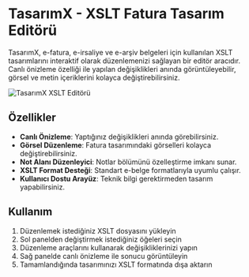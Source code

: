 # TasarımX - XSLT Fatura Tasarım Editörü

TasarımX, e-fatura, e-irsaliye ve e-arşiv belgeleri için kullanılan XSLT tasarımlarını interaktif olarak düzenlemenizi sağlayan bir editör aracıdır. Canlı önizleme özelliği ile yapılan değişiklikleri anında görüntüleyebilir, görsel ve metin içeriklerini kolayca değiştirebilirsiniz.

![TasarımX XSLT Editörü](https://github.com/your-username/tasarimx/raw/main/screenshots/preview.png)

## Özellikler

- **Canlı Önizleme**: Yaptığınız değişiklikleri anında görebilirsiniz.
- **Görsel Düzenleme**: Fatura tasarımındaki görselleri kolayca değiştirebilirsiniz.
- **Not Alanı Düzenleyici**: Notlar bölümünü özelleştirme imkanı sunar.
- **XSLT Format Desteği**: Standart e-belge formatlarıyla uyumlu çalışır.
- **Kullanıcı Dostu Arayüz**: Teknik bilgi gerektirmeden tasarım yapabilirsiniz.

## Kullanım

1. Düzenlemek istediğiniz XSLT dosyasını yükleyin
2. Sol panelden değiştirmek istediğiniz öğeleri seçin
3. Düzenleme araçlarını kullanarak değişikliklerinizi yapın
4. Sağ panelde canlı önizleme ile sonucu görüntüleyin
5. Tamamlandığında tasarımınızı XSLT formatında dışa aktarın
 
